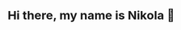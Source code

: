 <html>
  <head>
    <link rel="stylesheet" type="text/css" href="style.css">
  </head>
  <body>
    <svg fill="none" viewBox="0 0 600 300" width="600" height="300" xmlns="http://www.w3.org/2000/svg">
      <foreignObject width="100%" height="100%">
        <div xmlns="http://www.w3.org/1999/xhtml">
          <div class="container">
            <h1>Hi there, my name is Nikola 👋</h1>
          </div>
        </div>
      </foreignObject>
    </svg>
  </body>
</html>

<!--
**World-exe-cute/World-exe-cute** is a ✨ _special_ ✨ repository because its `README.md` (this file) appears on your GitHub profile.

Here are some ideas to get you started:

- 🔭 I’m currently working on ...
- 🌱 I’m currently learning ...
- 👯 I’m looking to collaborate on ...
- 🤔 I’m looking for help with ...
- 💬 Ask me about ...
- 📫 How to reach me: ...
- 😄 Pronouns: ...
- ⚡ Fun fact: ...
-->
